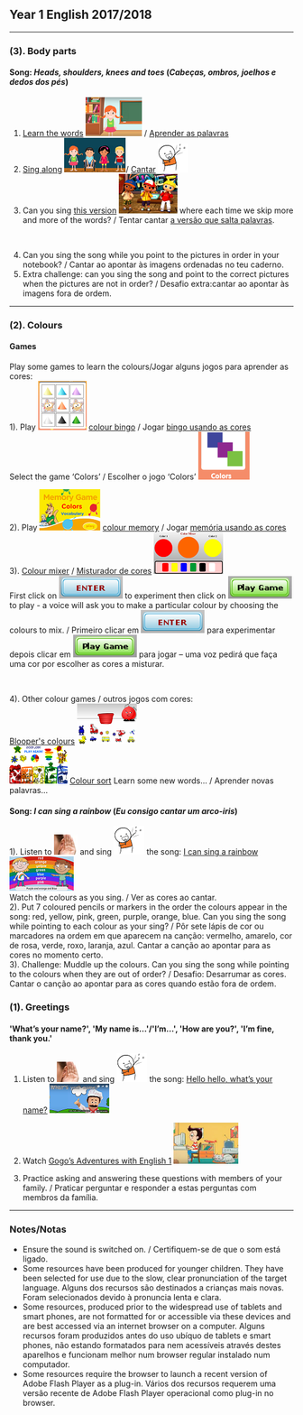 ## Year 1 English 2017/2018
***
### (3). Body parts

#### Song: *Heads, shoulders, knees and toes* (*Cabeças, ombros, joelhos e dedos dos pés*)  
1) [Learn the words](https://www.youtube.com/watch?v=lMQcwNZVUO8) [![hsktl](/images/hsktl.PNG)](https://www.youtube.com/watch?v=lMQcwNZVUO8) / [Aprender as palavras](https://www.youtube.com/watch?v=lMQcwNZVUO8)  
2) [Sing along](https://www.youtube.com/watch?v=ZanHgPprl-0) [![hskts](/images/hskts.PNG)](https://www.youtube.com/watch?v=ZanHgPprl-0)/ [Cantar](https://www.youtube.com/watch?v=ZanHgPprl-0) ![sing](/images/sing.png)  
3) Can you sing [this version](https://www.youtube.com/watch?v=FkL8j0wIRf8) [![hsktg](/images/hsktg.PNG)](https://www.youtube.com/watch?v=FkL8j0wIRf8) where each time we skip more and more of the words? / Tentar cantar [a versão que salta palavras](https://www.youtube.com/watch?v=FkL8j0wIRf8).  

$~$

4) Can you sing the song while you point to the pictures in order in your notebook? / Cantar ao apontar às imagens ordenadas no teu caderno.  
5) Extra challenge: can you sing the song and point to the correct pictures when the pictures are not in order? / Desafio extra:cantar ao apontar às imagens fora de ordem.

***
### (2). Colours

#### Games

Play some games to learn the colours/Jogar alguns jogos para aprender as cores:  
1). Play [![cobi](/images/cobi.PNG)](http://www.abcya.com/shapes_colors_bingo.htm) [colour bingo](http://www.abcya.com/shapes_colors_bingo.htm) / Jogar [bingo usando as cores](http://www.abcya.com/shapes_colors_bingo.htm)  
Select the game ‘Colors’ / Escolher o jogo ‘Colors’ ![cobi2](/images/cobi2.PNG)

2). Play [![meco](/images/meco.PNG)](https://www.eslgamesplus.com/colors-vocabulary-esl-memory-game/) [colour memory](https://www.eslgamesplus.com/colors-vocabulary-esl-memory-game/) / Jogar [memória usando as cores](https://www.eslgamesplus.com/colors-vocabulary-esl-memory-game/)  
3). [Colour mixer](https://kidsgoflash.com/homepage-featured/color-mixer/) / [Misturador de cores](https://kidsgoflash.com/homepage-featured/color-mixer/) [![comx3](/images/comx3.PNG)](https://kidsgoflash.com/homepage-featured/color-mixer/)  
First click on ![comx1](/images/comx1.PNG) to experiment then click on ![comx2](/images/comx2.PNG) to play - a voice will ask you to make a particular colour by choosing the colours to mix. / Primeiro clicar em ![comx1](/images/comx1.PNG) para experimentar depois clicar em ![comx2](/images/comx2.PNG) para jogar – uma voz pedirá que faça uma cor por escolher as cores a misturar. 

$~$

4). Other colour games / outros jogos com cores:  
[Blooper's colours](http://www.sheppardsoftware.com/preschool/ngames/colors.htm) [![ssbl](/images/ssbl.PNG)](http://www.sheppardsoftware.com/preschool/ngames/colors.htm)   
[![ssco](/images/ssco.PNG)](http://www.sheppardsoftware.com/preschool/colors/colorgame.htm)  [Colour sort](http://www.sheppardsoftware.com/preschool/colors/colorgame.htm) Learn some new words... / Aprender novas palavras...

#### Song: *I can sing a rainbow* (*Eu consigo cantar um arco-iris*)  
1). Listen to ![listen](/images/listen.png) and sing ![sing](/images/sing.png) the song:
[I can sing a rainbow](https://www.youtube.com/watch?v=rNFW5JK4-rk) [![sar1](/images/sar1.png)](https://www.youtube.com/watch?v=rNFW5JK4-rk)  
Watch the colours as you sing. / Ver as cores ao cantar.  
2). Put 7 coloured pencils or markers in the order the colours appear in the song: red, yellow, pink, green, purple, orange, blue. Can you sing the song while pointing to each colour as your sing? / Pôr sete lápis de cor ou marcadores na ordem em que aparecem na canção: vermelho, amarelo, cor de rosa, verde, roxo, laranja, azul. Cantar a canção ao apontar para as cores no momento certo.  
3). Challenge: Muddle up the colours. Can you sing the song while pointing to the colours when they are out of order? / Desafio: Desarrumar as cores. Cantar o canção ao apontar para as cores quando estão fora de ordem. 

### (1). Greetings

#### 'What’s your name?', 'My name is…'/'I’m…', 'How are you?', 'I’m fine, thank you.'

1. Listen to ![listen](/images/listen.png) and sing ![sing](/images/sing.png) the song: [Hello hello, what’s your name?](https://www.youtube.com/watch?v=Uv1JkBL5728) [![wyn](/images/wyn1.png)](https://www.youtube.com/watch?v=Uv1JkBL5728)

2. Watch [Gogo’s Adventures with English 1](https://www.youtube.com/watch?v=9R5-W3bMX4E) [![gae1](/images/gae1.PNG)](https://www.youtube.com/watch?v=9R5-W3bMX4E)  

3. Practice asking and answering these questions with members of your family. / Praticar perguntar e responder a estas perguntas com membros da família.

***

### Notes/Notas
* Ensure the sound is switched on. / Certifiquem-se de que o som está ligado.
* Some resources have been produced for younger children. They have been selected for use due to the slow, clear pronunciation of the target language. Alguns dos recursos são destinados a crianças mais novas. Foram selecionados devido à pronuncia lenta e clara.
* Some resources, produced prior to the widespread use of tablets and smart phones, are not formatted for or accessible via these devices and are best accessed via an internet browser on a computer. Alguns recursos foram produzidos antes do uso ubíquo de tablets e smart phones, não estando formatados para nem acessíveis através destes aparelhos e funcionam melhor num browser regular instalado num computador.
* Some resources require the browser to launch a recent version of Adobe Flash Player as a plug-in. Vários dos recursos requerem uma versão recente de Adobe Flash Player operacional como plug-in no browser.
